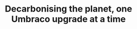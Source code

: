 ---
title: Decarbonising the planet, one Umbraco upgrade at a time
excerpt: "On the release of .NET 5, Microsoft announced it would be up to 50% faster than the previous version. Our question was this: what could that mean for the carbon usage of our websites?"
event: Umbraco Manchester Meetup
pubDate: 2023-02-16
slug: "decarbonising-the-planet-umbraco-upgrade"
externalUrl: "https://www.meetup.com/manchester-umbraco-meetup/events/291222758/"
---
